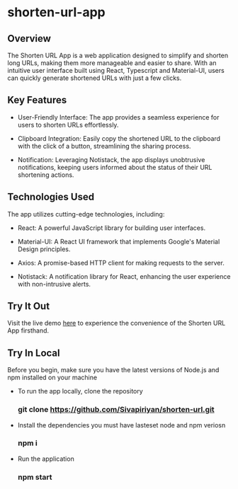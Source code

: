 # shorten-url-app

## Overview

The Shorten URL App is a web application designed to simplify and shorten long URLs, making them more manageable and easier to share. With an intuitive user interface built using React, Typescript and Material-UI, users can quickly generate shortened URLs with just a few clicks.

## Key Features

-   User-Friendly Interface: The app provides a seamless experience for users to shorten URLs effortlessly.

-   Clipboard Integration: Easily copy the shortened URL to the clipboard with the click of a button, streamlining the sharing process.

-   Notification: Leveraging Notistack, the app displays unobtrusive notifications, keeping users informed about the status of their URL shortening actions.

## Technologies Used

The app utilizes cutting-edge technologies, including:

-   React: A powerful JavaScript library for building user interfaces.

-   Material-UI: A React UI framework that implements Google's Material Design principles.

-   Axios: A promise-based HTTP client for making requests to the server.

-   Notistack: A notification library for React, enhancing the user experience with non-intrusive alerts.

## Try It Out

Visit the live demo [here](https://sivapiriyan.github.io/shorten-url/) to experience the convenience of the Shorten URL App firsthand.

## Try In Local

Before you begin, make sure you have the latest versions of Node.js and npm installed on your machine

-   To run the app locally, clone the repository

    ### git clone https://github.com/Sivapiriyan/shorten-url.git

-   Install the dependencies
    you must have lasteset node and npm veriosn

    ### npm i

-   Run the application

    ### npm start

```

```
